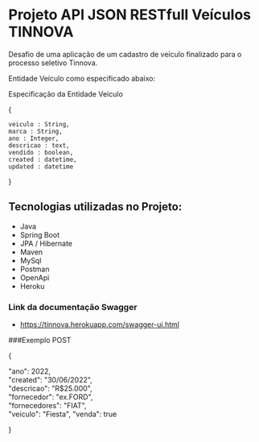 # Projeto API JSON RESTfull Veículos TINNOVA

Desafio de uma aplicação de um cadastro de veículo finalizado para o processo seletivo Tinnova.

Entidade Veículo como especificado abaixo:

Especificação da Entidade Veiculo

{

    veiculo : String,    
    marca : String,    
    ano : Integer,    
    descricao : text,    
    vendido : boolean,    
    created : datetime,    
    updated : datetime
    
}

## Tecnologias utilizadas no Projeto:

  -  Java
  -  Spring Boot
  -  JPA / Hibernate
  -  Maven
  -  MySql
  -  Postman
  -  OpenApi
  -  Heroku
  ### Link da documentação Swagger
  - https://tinnova.herokuapp.com/swagger-ui.html
  
  ###Exemplo POST
  
  {
  
  "ano": 2022,  
  "created": "30/06/2022",  
  "descricao": "R$25.000",  
  "fornecedor": "ex.FORD",  
  "fornecedores": "FIAT",  
  "veiculo": "Fiesta",
   "venda": true
  
}
